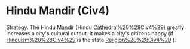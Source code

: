 # Hindu Mandir (Civ4)

Strategy.
The Hindu Mandir (Hindu [Cathedral%20%28Civ4%29](Cathedral)) greatly increases a city's cultural output. It makes a city's citizens happy (if [Hinduism%20%28Civ4%29](Hinduism) is the state [Religion%20%28Civ4%29](religion) ).